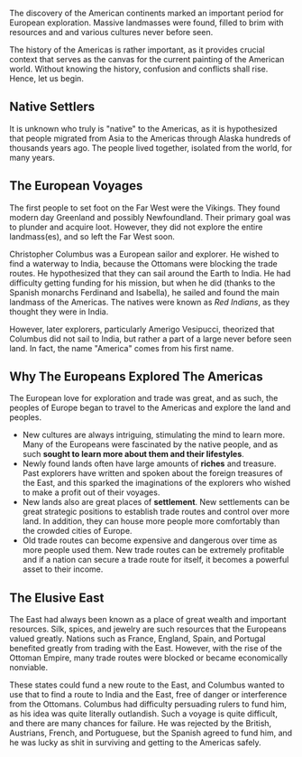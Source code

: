 The discovery of the American continents marked an important period for European exploration. Massive landmasses were found, filled to brim with resources and and various cultures never before seen. 

The history of the Americas is rather important, as it provides crucial context that serves as the canvas for the current painting of the American world. Without knowing the history, confusion and conflicts shall rise. Hence, let us begin.


## Native Settlers

It is unknown who truly is "native" to the Americas, as it is hypothesized that people migrated from Asia to the Americas through Alaska hundreds of thousands years ago. The people lived together, isolated from the world, for many years.


## The European Voyages

The first people to set foot on the Far West were the Vikings. They found modern day Greenland and possibly Newfoundland. Their primary goal was to plunder and acquire loot. However, they did not explore the entire landmass(es), and so left the Far West soon.

Christopher Columbus was a European sailor and explorer. He wished to find a waterway to India, because the Ottomans were blocking the trade routes. He hypothesized that they can sail around the Earth to India. He had difficulty getting funding for his mission, but when he did (thanks to the Spanish monarchs Ferdinand and Isabella), he sailed and found the main landmass of the Americas. The natives were known as *Red Indians*, as they thought they were in India.

However, later explorers, particularly Amerigo Vesipucci, theorized that Columbus did not sail to India, but rather a part of a large never before seen land. In fact, the name "America" comes from his first name. 


## Why The Europeans Explored The Americas

The European love for exploration and trade was great, and as such, the peoples of Europe began to travel to the Americas and explore the land and peoples.

- New cultures are always intriguing, stimulating the mind to learn more. Many of the Europeans were fascinated by the native people, and as such **sought to learn more about them and their lifestyles**.
- Newly found lands often have large amounts of **riches** and treasure. Past explorers have written and spoken about the foreign treasures of the East, and this sparked the imaginations of the explorers who wished to make a profit out of their voyages.
- New lands also are great places of **settlement**. New settlements can be great strategic positions to establish trade routes and control over more land. In addition, they can house more people more comfortably than the crowded cities of Europe.
- Old trade routes can become expensive and dangerous over time as more people used them. New trade routes can be extremely profitable and if a nation can secure a trade route for itself, it becomes a powerful asset to their income.


## The Elusive East

The East had always been known as a place of great wealth and important resources. Silk, spices, and jewelry are such resources that the Europeans valued greatly. Nations such as France, England, Spain, and Portugal benefited greatly from trading with the East. However, with the rise of the Ottoman Empire, many trade routes were blocked or became economically nonviable. 

These states could fund a new route to the East, and Columbus wanted to use that to find a route to India and the East, free of danger or interference from the Ottomans. Columbus had difficulty persuading rulers to fund him, as his idea was quite literally outlandish. Such a voyage is quite difficult, and there are many chances for failure. He was rejected by the British, Austrians, French, and Portuguese, but the Spanish agreed to fund him, and he was lucky as shit in surviving and getting to the Americas safely.
